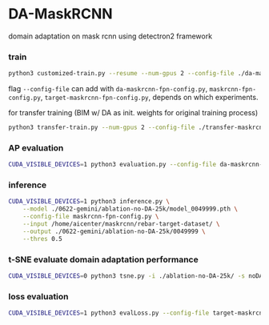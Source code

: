 # DA-MaskRCNN
domain adaptation on mask rcnn using detectron2 framework

### train
```bash
python3 customized-train.py --resume --num-gpus 2 --config-file ./da-maskrcnn-fpn-config.py
```
flag ```--config-file``` can add with ```da-maskrcnn-fpn-config.py```, ```maskrcnn-fpn-config.py```, ```target-maskrcnn-fpn-config.py```, depends on which experiments.

for transfer training (BIM w/ DA as init. weights for original training process)
```bash
python3 transfer-train.py --num-gpus 2 --config-file ./transfer-maskrcnn-fpn-config.py
```


### AP evaluation
```bash
CUDA_VISIBLE_DEVICES=1 python3 evaluation.py --config-file da-maskrcnn-fpn-config.py -i ./ablation-DA-25k
```

### inference
```bash
CUDA_VISIBLE_DEVICES=1 python3 inference.py \
    --model ./0622-gemini/ablation-no-DA-25k/model_0049999.pth \
    --config-file maskrcnn-fpn-config.py \
    --input /home/aicenter/maskrcnn/rebar-target-dataset/ \
    --output ./0622-gemini/ablation-no-DA-25k/0049999 \
    --thres 0.5
```

### t-SNE evaluate domain adaptation performance
```bash
CUDA_VISIBLE_DEVICES=0 python3 tsne.py -i ./ablation-no-DA-25k/ -s noDA --config-file maskrcnn-fpn-config.py -m model_0001999.pth
```

### loss evaluation
```bash
CUDA_VISIBLE_DEVICES=1 python3 evalLoss.py --config-file target-maskrcnn-fpn-config.py -i ./0626-gemini/ablation-vanilla-235
```
